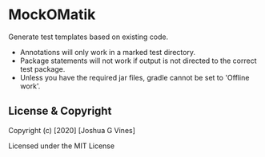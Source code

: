 # MockOMatik
Generate test templates based on existing code.

- Annotations will only work in a marked test directory.
- Package statements will not work if output is not directed to the correct test package.
- Unless you have the required jar files, gradle cannot be set to 'Offline work'.

## License & Copyright

Copyright (c) [2020] [Joshua G Vines]

Licensed under the MIT License

